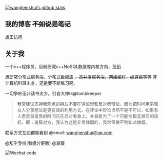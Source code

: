 [![wanghenshui's github stats](https://github-readme-stats.vercel.app/api?username=wanghenshui&show_icons=true&theme=dark)](https://github.com/wanghenshui)




## 我的博客 ~~不如说是笔记~~

[点击访问](https://wanghenshui.github.io)


## 关于我
一个c++程序员，目前研究c++NoSQL数据库内核方向，[简历](https://github.com/wanghenshui/resume/blob/master/wqw.pdf)

想研究分布式服务端，分布式数据库 ~~，高并发服务端，网络编程，编译器等等~~ 
非计算机科班出身，还是要不断练习啊。

一切争吵无非读书太少。引自大神tk@tombkeeper

> 我常建议支持我观点的朋友不要在评论里和反对者辩论。因为把时间用来和众人分享想法是更有效的利用方式。在评论中辩论当然不是不可以，如果有人愿意将宝贵的时间花在反对者身上，并且是为了一个可能性极其渺茫的目标，即：说服对方，我认为这是非常慷慨的，我常常做不到如此慷慨。


联系方式左边都能看到
@email: wanghenshui@qq.com

[@知乎专栏(看缘分更新)](https://zhuanlan.zhihu.com/jieyaren) 
[@豆瓣]( https://www.douban.com/people/61740133/) 

![Wechat code](https://wanghenshui.github.io/assets/0-1552008412820.jpg)
